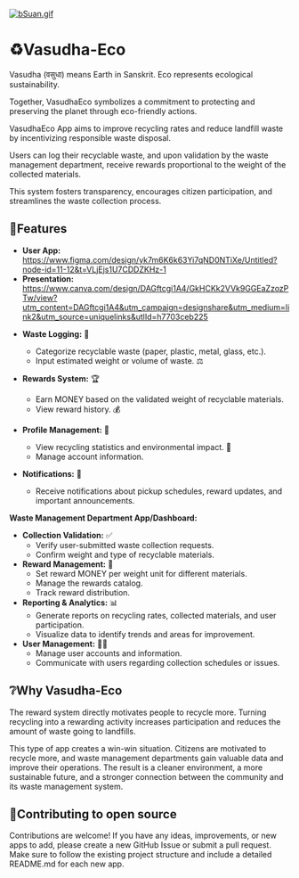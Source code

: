 [![bSuan.gif](https://s3.gifyu.com/images/bSuan.gif)](https://gifyu.com/image/bSuan)
# ♻Vasudha-Eco

Vasudha (वसुधा) means Earth in Sanskrit.
Eco represents ecological sustainability.

Together, VasudhaEco symbolizes a commitment to protecting and preserving the planet through eco-friendly actions.

VasudhaEco App aims to improve recycling rates and reduce landfill waste by incentivizing responsible waste disposal.

 Users can log their recyclable waste, and upon validation by the waste management department, receive rewards proportional to the weight of the collected materials. 
 
 This system fosters transparency, encourages citizen participation, and streamlines the waste collection process.

## 🚀Features

- **User App:** https://www.figma.com/design/yk7m6K6k63Yi7qND0NTiXe/Untitled?node-id=11-12&t=VLjEjs1U7CDDZKHz-1 
- **Presentation:** https://www.canva.com/design/DAGftcgi1A4/GkHCKk2VVk9GGEaZzozPTw/view?utm_content=DAGftcgi1A4&utm_campaign=designshare&utm_medium=link2&utm_source=uniquelinks&utlId=h7703ceb225 
* **Waste Logging:** 📝
    * Categorize recyclable waste (paper, plastic, metal, glass, etc.).
    * Input estimated weight or volume of waste. ⚖️

* **Rewards System:** 🏆
    * Earn MONEY based on the validated weight of recyclable materials.
    * View reward history. 💰

* **Profile Management:** 👤
    * View recycling statistics and environmental impact. 🌱
    * Manage account information.
* **Notifications:** 🔔
    * Receive notifications about pickup schedules, reward updates, and important announcements.

**Waste Management Department App/Dashboard:**

* **Collection Validation:** ✅
    * Verify user-submitted waste collection requests.
    * Confirm weight and type of recyclable materials.
* **Reward Management:** 🌟
    * Set reward MONEY per weight unit for different materials.
    * Manage the rewards catalog.
    * Track reward distribution.
* **Reporting & Analytics:** 📊
    * Generate reports on recycling rates, collected materials, and user participation.
    * Visualize data to identify trends and areas for improvement.
* **User Management:** 👨‍💼
    * Manage user accounts and information.
    * Communicate with users regarding collection schedules or issues.

## ❔Why Vasudha-Eco
The reward system directly motivates people to recycle more. Turning recycling into a rewarding activity increases participation and reduces the amount of waste going to landfills.

This type of app creates a win-win situation. Citizens are motivated to recycle more, and waste management departments gain valuable data and improve their operations. The result is a cleaner environment, a more sustainable future, and a stronger connection between the community and its waste management system.


## 🤝Contributing to open source

Contributions are welcome! If you have any ideas, improvements, or new apps to add, please create a new GitHub Issue or submit a pull request. Make sure to follow the existing project structure and include a detailed README.md for each new app.

